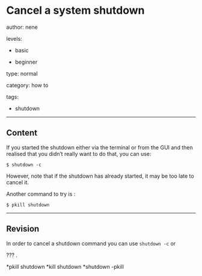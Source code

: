 # Cancel a system shutdown
author: nene

levels:

  - basic

  - beginner

type: normal

category: how to

tags:

  - shutdown

---
## Content

If you started the shutdown either via the terminal or from the GUI and then realised that you didn’t really want to do that, you can use:

```
$ shutdown -c
```
However, note that if the shutdown has already started, it may be too late to cancel it.

Another command to try is :
```
$ pkill shutdown
```

---
## Revision

In order to cancel a shutdown command you can use `shutdown -c` or 

??? .

*pkill shutdown
*kill shutdown
*shutdown -pkill